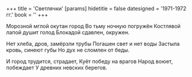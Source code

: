 +++
title = 'Светлячки'
[params]
  hidetitle = false
  datesigned = '1971-1972 гг.'
  book = ''
+++
<!-- Светлячки -->

Морозной мглой окутан город
Во тьму ночную погружён
Костлявой лапой душит голод
Блокадой сдавлен, окружен.

Нет хлеба, дров, замёрзли трубы
Погашен свет и нет воды
Застыла кровь, синеют губы
Но дух не сломлен от беды.

И город трудится, страдает,
Куёт победу на врагов
Народ воюет, побеждает
У древних невских берегов.

<!-- [АвтУдалено] -->
<!-- [- Фосфоресцирующим светом] -->
<!-- [- Мелькают жёлтые значки.] -->
<!-- [- У всех блокадников надеты] -->
<!-- [- Поверх одежды светлячки.] -->

<!-- [АвтУдалено] -->
<!-- [- На тёмных улицах мерцают] -->
<!-- [- Как стоп-сигналы на груди] -->
<!-- [- И как бы всех предупреждают] -->
<!-- [- От столкновенья впереди.] -->

<!-- [АвтУдалено] -->
<!-- [- Мы свято чтим героев павших] -->
<!-- [- Кто в битве город отстоял.] -->
<!-- [- В борьбе с фашизмом жизнь отдавших] -->
<!-- [- Кто умирал, но побеждал.] -->

<!-- [АвтУдалено] -->
<!-- [- Но надо помнить тех, кто выжил,] -->
<!-- [- Кто с честью выстоял, не пал,] -->
<!-- [- Кто лютой смерти бросил вызов,] -->
<!-- [- И жизнью подвиг продолжал.] -->

<!-- [АвтУдалено] -->
<!-- [- Чтобы участников блокады] -->
<!-- [- Дань уваженья соблюсти] -->
<!-- [- Вновь бы надо как награды] -->
<!-- [- Значки блокадные ввести.] -->

<!-- [АвтУдалено] -->
<!-- [- И если ветерана встретишь] -->
<!-- [- Не поспеши --- остановись] -->
<!-- [- Со светлячком его заметишь] -->
<!-- [- Остановившись --- поклонись.] -->

<!-- [Илья- 1971-1972 г.] -->
